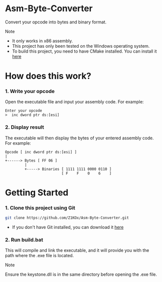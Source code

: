 # Asm-Byte-Converter
Convert your opcode into bytes and binary format.

> [!NOTE] 
> - It only works in x86 assembly.
> - This project has only been tested on the Windows operating system.
> - To build this project, you need to have CMake installed. You can install it <a href="https://cmake.org/download/">here</a>


# How does this work?

### 1. Write your opcode
Open the executable file and input your assembly code. For example:
```
Enter your opcode
>  inc dword ptr ds:[esi]
```

### 2. Display result
The executable will then display the bytes of your entered assembly code. For example:
```
Opcode [ inc dword ptr ds:[esi] ]
|
+------> Bytes [ FF 06 ]
         |
         +-----> Binaries [ 1111 1111 0000 0110 ]
                          [ F    F    0    6    ]
```

# Getting Started
### 1. Clone this project using Git
```bash
git clone https://github.com/Z1KOx/Asm-Byte-Converter.git
```
- If you don't have Git installed, you can download it <a href="https://git-scm.com/downloads">here</a>

### 2. Run build.bat
This will compile and link the executable, and it will provide you with the path where the .exe file is located.

> [!NOTE]
> Ensure the keystone.dll is in the same directory before opening the .exe file.
